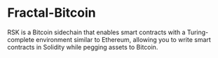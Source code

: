 # Fractal-Bitcoin
RSK is a Bitcoin sidechain that enables smart contracts with a Turing-complete environment similar to Ethereum, allowing you to write smart contracts in Solidity while pegging assets to Bitcoin.
